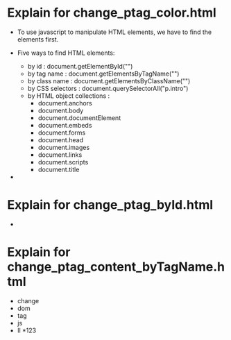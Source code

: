 # Explain for change_ptag_color.html
* To use javascript to manipulate HTML elements, we have to find the elements first.
* Five ways to find HTML elements:
  - by id : document.getElementById("")
  - by tag name : document.getElementsByTagName("")
  - by class name : document.getElementsByClassName("")
  - by CSS selectors : document.querySelectorAll("p.intro")
  - by HTML object collections :
    - document.anchors
    - document.body
    - document.documentElement
    - document.embeds
    - document.forms
    - document.head
    - document.images
    - document.links
    - document.scripts
    - document.title

* 
# Explain for change_ptag_byId.html
* 
# Explain for change_ptag_content_byTagName.html
* change
* dom
* tag
* js
* ll
*123
